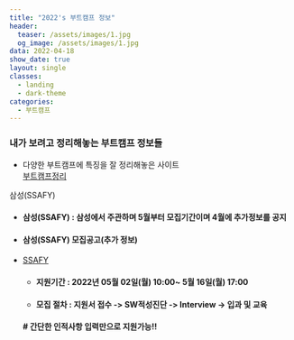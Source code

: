 ```yaml
---
title: "2022's 부트캠프 정보"
header:
  teaser: /assets/images/1.jpg
  og_image: /assets/images/1.jpg
data: 2022-04-18
show_date: true
layout: single
classes:
  - landing
  - dark-theme
categories:
  - 부트캠프
---   
```


### 내가 보려고 정리해놓는  부트캠프 정보들

* 다양한 부트캠프에 특징을 잘 정리해놓은 사이트  
[부트캠프정리](https://boottent.sayun.studio/camps)


삼성(SSAFY)

- #### 삼성(SSAFY) : 삼성에서 주관하며 5월부터 모집기간이며 4월에 추가정보를 공지
- #### 삼성(SSAFY) 모집공고(추가 정보)  
- [SSAFY](https://www.ssafy.com/ksp/servlet/swp.board.controller.SwpBoardServlet?p_process=select-board-view&p_tabseq=226504&p_seq=75)
  - #### **지원기간** : 2022년 **05월 02일(월)** 10:00~ **5월 16일(월)** 17:00
  - #### 모집 절차 : 지원서 접수 -> SW적성진단 -> Interview -> 입과 및 교육   
  #### # 간단한 인적사항 입력만으로 지원가능!! 

 